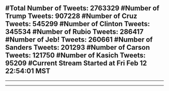 #Total Number of Tweets: 2763329 
#Number of Trump Tweets: 907228
#Number of Cruz Tweets: 545299
#Number of Clinton Tweets: 345534
#Number of Rubio Tweets: 286417
#Number of Jeb! Tweets: 260661
#Number of Sanders Tweets: 201293
#Number of Carson Tweets: 121750
#Number of Kasich Tweets: 95209
#Current Stream Started at Fri Feb 12 22:54:01 MST
---
---
---
